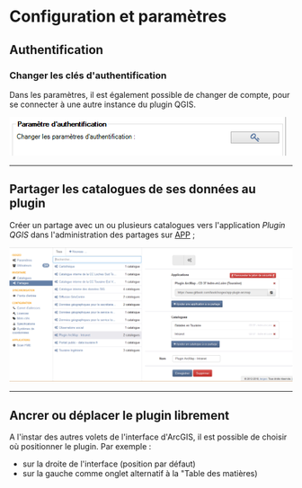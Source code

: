# Configuration et paramètres

## Authentification

### Changer les clés d'authentification

Dans les paramètres, il est également possible de changer de compte, pour se connecter à une autre instance du plugin QGIS.

![](../../assets/plugin_ArcMap_authentication_button.png "Changer les clés API du plugin")

---

## Partager les catalogues de ses données au plugin

Créer un partage avec un ou plusieurs catalogues vers l'application _Plugin QGIS_ dans l'administration des partages sur [APP](https://app.isogeo.com) ;

![](../../assets/app_share_toPlugin_FR.png "Créer et configurer un partage depuis Isogeo")



---

## Ancrer ou déplacer le plugin librement

A l'instar des autres volets de l'interface d'ArcGIS, il est possible de choisir où positionner le plugin. Par exemple :

* sur la droite de l'interface (position par défaut)
* sur la gauche comme onglet alternatif à la "Table des matières)


